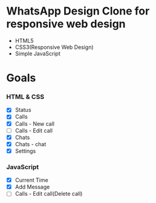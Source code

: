 # WhatsApp Design Clone for responsive web design

- HTML5
- CSS3(Responsive Web Design)
- Simple JavaScript

# Goals

### HTML & CSS

- [X] Status
- [X] Calls
- [X] Calls - New call
- [ ] Calls - Edit call
- [X] Chats
- [X] Chats - chat
- [X] Settings

### JavaScript

- [X] Current Time
- [X] Add Message
- [ ] Calls - Edit call(Delete call)
